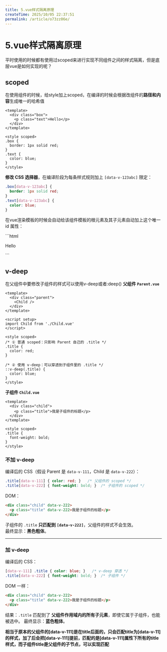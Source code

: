 ```yaml
---
title: 5.vue样式隔离原理
createTime: 2025/10/05 22:37:51
permalink: /article/o73zz06e/
---
```

# 5.vue样式隔离原理
平时使用的时候都有使用过scoped来进行实现不同组件之间的样式隔离，但是底层vue是如何实现的呢？
## scoped
在使用组件的时候，给style加上scoped，在编译的时候会根据改组件的**路径和内容**生成唯一的哈希值
```vue
<template>
  <div class="box">
    <p class="text">Hello</p>
  </div>
</template>

<style scoped>
.box {
  border: 1px solid red;
}
.text {
  color: blue;
}
</style>

```
**修改 CSS 选择器**，在编译阶段为每条样式规则加上 `[data-v-123abc]` 限定：
```css
.box[data-v-123abc] {
  border: 1px solid red;
}
.text[data-v-123abc] {
  color: blue;
}
```
在vue渲染模板的时候会自动给该组件模板的根元素及其子元素自动加上这个唯一 id 属性：
<div class="box" data-v-123abc45></div>
<div class="box" data-v-123abc45></div>
<div class="box" data-v-123abc45></div>
```html
<div class="box" data-v-123abc>
  <p class="text" data-v-123abc>Hello</p>
</div>
```

## v-deep

在父组件中要修改子组件的样式可以使用v-deep或者:deep()
**父组件 `Parent.vue`**
```vue
<template>
  <div class="parent">
    <Child />
  </div>
</template>

<script setup>
import Child from './Child.vue'
</script>

<style scoped>
/* ① 普通 scoped：只影响 Parent 自己的 .title */
.title {
  color: red;
}

/* ② 使用 v-deep：可以穿透到子组件里的 .title */
::v-deep(.title) {
  color: blue;
}
</style>
```

**子组件 `Child.vue`**

```vue
<template>
  <div class="child">
    <p class="title">我是子组件的标题</p>
  </div>
</template>

<style scoped>
.title {
  font-weight: bold;
}
</style>
```

### 不加 v-deep

编译后的 CSS（假设 Parent 是 `data-v-111`，Child 是 `data-v-222`）：

```css
.title[data-v-111] { color: red; }   /* 父组件的 scoped */
.title[data-v-222] { font-weight: bold; }  /* 子组件的 scoped */
```

DOM：

```html
<div class="child" data-v-222>
  <p class="title" data-v-222>我是子组件的标题</p>
</div>
```

子组件的 `.title` **只匹配到 `[data-v-222]`**，父组件的样式不会生效。  
最终显示：**黑色粗体**。

---

### 加 v-deep

编译后的 CSS：

```css
[data-v-111] .title { color: blue; }   /* v-deep 穿透 */
.title[data-v-222] { font-weight: bold; }  /* 子组件 */
```

DOM 一样：

```html
<div class="child" data-v-222>
  <p class="title" data-v-222>我是子组件的标题</p>
</div>
```
结果：`.title` 匹配到了 **父组件作用域内的所有子元素**，即使它属于子组件，也能被选中。 
最终显示：**蓝色粗体**。

**相当于原本的父组件的[data-v-111]是在title后面的，只会匹配title为[data-v-11]的样式，加了后会把[data-v-111]提前，匹配的是[data-v-111]属性下所有的title样式，而子组件title是父组件的子节点，可以实现匹配**
